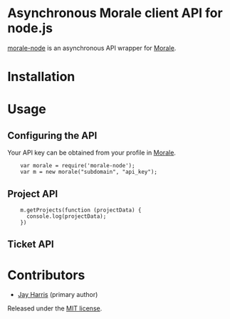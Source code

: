 Asynchronous Morale client API for node.js
===========================================

[morale-node](http://github.com/aranasoft/morale-node) is an asynchronous API wrapper for [Morale](http://www.teammorale.com).

# Installation

# Usage

## Configuring the API 

Your API key can be obtained from your profile in [Morale](http://www.teammorale.com).

        var morale = require('morale-node');
        var m = new morale("subdomain", "api_key");


## Project API 

        m.getProjects(function (projectData) {
	      console.log(projectData);
        })

## Ticket API 

# Contributors

- [Jay Harris](http://github.com/JayHarris) (primary author)

Released under the [MIT license](http://www.opensource.org/licenses/mit-license.php).
